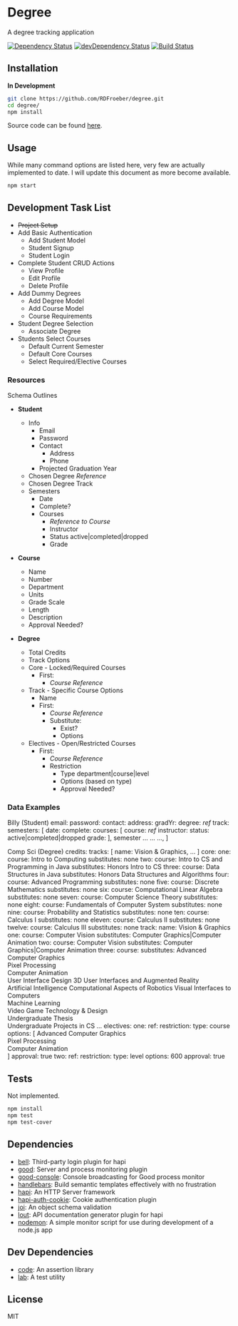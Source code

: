 # Degree

A degree tracking application

[![Dependency Status](https://david-dm.org/RDFroeber/degree.svg)](https://david-dm.org/RDFroeber/degree)
[![devDependency Status](https://david-dm.org/RDFroeber/degree/dev-status.svg?theme=shields.io)](https://david-dm.org/RDFroeber/degree#info=devDependencies)
[![Build Status](https://travis-ci.org/RDFroeber/degree.svg?branch=master)](https://travis-ci.org/RDFroeber/degree)

## Installation

**In Development**

```sh
git clone https://github.com/RDFroeber/degree.git
cd degree/
npm install
```

Source code can be found [here](https://github.com/RDFroeber/degree).

## Usage

While many command options are listed here, very few are actually implemented to date. I will update this document as more become available.

```bash
npm start
```

## Development Task List

* ~~Project Setup~~
* Add Basic Authentication
  * Add Student Model
  * Student Signup
  * Student Login
* Complete Student CRUD Actions
  * View Profile
  * Edit Profile
  * Delete Profile
* Add Dummy Degrees
  * Add Degree Model
  * Add Course Model
  * Course Requirements
* Student Degree Selection
  * Associate Degree
* Students Select Courses
  * Default Current Semester
  * Default Core Courses
  * Select Required/Elective Courses

### Resources

Schema Outlines

* **Student**
  * Info
    * Email
    * Password
    * Contact
      * Address
      * Phone
    * Projected Graduation Year
  * Chosen Degree *Reference*
  * Chosen Degree Track
  * Semesters
    * Date
    * Complete?
    * Courses
      * *Reference to Course*
      * Instructor
      * Status active|completed|dropped
      * Grade

* **Course**
  * Name
  * Number
  * Department
  * Units
  * Grade Scale
  * Length
  * Description
  * Approval Needed?

* **Degree**
  * Total Credits
  * Track Options
  * Core - Locked/Required Courses
    * First:
      * *Course Reference*
  * Track - Specific Course Options
    * Name
    * First:
      * *Course Reference*
      * Substitute: 
        * Exist?
        * Options
  * Electives - Open/Restricted Courses
    * First:
      * *Course Reference*
      * Restriction
        * Type department|course|level
        * Options (based on type)
        * Approval Needed?

### Data Examples

Billy (Student)
  email:
  password:
  contact:
    address:
    gradYr:
  degree: *ref*
  track: 
  semesters: [
      date:
      complete:
      courses: [
        course: *ref*
        instructor:
        status: active|completed|dropped
        grade:
      ],
    semester
      ...
      ...
      ...,
  ]

Comp Sci (Degree)
  credits: 
  tracks: [
    name: Vision & Graphics,
    ...
  ]
  core: 
    one: 
      course: Intro to Computing 
      substitutes: none
    two: 
      course: Intro to CS and Programming in Java
      substitutes: Honors Intro to CS
    three:
      course: Data Structures in Java
      substitutes: Honors Data Structures and Algorithms
    four: 
      course: Advanced Programming
      substitutes: none
    five:
      course: Discrete Mathematics
      substitutes: none
    six:
      course: Computational Linear Algebra
      substitutes: none
    seven:
      course: Computer Science Theory
      substitutes: none
    eight:
      course: Fundamentals of Computer System
      substitutes: none
    nine: 
      course: Probability and Statistics
      substitutes: none
    ten:
      course: Calculus I 
      substitutes: none
    eleven:
      course: Calculus II
      substitutes: none
    twelve:
      course: Calculus III
      substitutes: none
  track: 
    name: Vision & Graphics
    one: 
      course: Computer Vision 
      substitutes: Computer Graphics|Computer Animation
    two:
      course: Computer Vision 
      substitutes: Computer Graphics|Computer Animation
    three:
      course: 
      substitutes:
          Advanced Computer Graphics  
          Pixel Processing  
          Computer Animation  
          User Interface Design 
          3D User Interfaces and Augmented Reality  
          Artificial Intelligence 
          Computational Aspects of Robotics 
          Visual Interfaces to Computers  
          Machine Learning  
          Video Game Technology & Design  
          Undergraduate Thesis  
          Undergraduate Projects in CS
    ...
  electives: 
    one: 
      ref:
      restriction: 
        type: course
        options: [
          Advanced Computer Graphics  
          Pixel Processing  
          Computer Animation  
        ]
        approval: true
    two: 
      ref:
      restriction: 
        type: level
        options: 600
        approval: true

## Tests

Not implemented.

```sh
npm install
npm test
npm test-cover
```

## Dependencies

- [bell](https://github.com/hapijs/bell): Third-party login plugin for hapi
- [good](https://github.com/hapijs/good): Server and process monitoring plugin
- [good-console](https://github.com/hapijs/good-console): Console broadcasting for Good process monitor
- [handlebars](https://github.com/wycats/handlebars.js): Build semantic templates effectively with no frustration
- [hapi](https://github.com/hapijs/hapi): An HTTP Server framework 
- [hapi-auth-cookie](https://github.com/hapijs/hapi-auth-cookie): Cookie authentication plugin
- [joi](https://github.com/hapijs/joi): An object schema validation
- [lout](https://github.com/hapijs/lout): API documentation generator plugin for hapi
- [nodemon](https://github.com/remy/nodemon): A simple monitor script for use during development of a node.js app

## Dev Dependencies

- [code](https://github.com/hapijs/code): An assertion library
- [lab](https://github.com/hapijs/lab): A test utility

## License

MIT